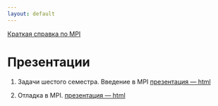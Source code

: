 ```yaml
---
layout: default
---
```

[Краткая справка по MPI](MPI-cheatsheet)

# Презентации
1. Задачи шестого семестра. Введение в MPI
[презентация — html](presentations/01-Introduction-MPI.html)

2. Отладка в MPI.
[презентация — html](presentations/02-MPI-rest.html)
